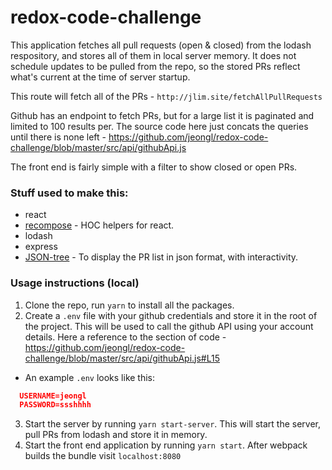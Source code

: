 # redox-code-challenge

This application fetches all pull requests (open & closed) from the lodash respository, and stores all of them in local server memory. It does not schedule updates to be pulled from the repo, so the stored PRs reflect what's current at the time of server startup.

This route will fetch all of the PRs - `http://jlim.site/fetchAllPullRequests`

Github has an endpoint to fetch PRs, but for a large list it is paginated and limited to 100 results per. The source code here just concats the queries until there is none left - https://github.com/jeongl/redox-code-challenge/blob/master/src/api/githubApi.js


The front end is fairly simple with a filter to show closed or open PRs.

### Stuff used to make this:

 * react
 * [recompose](https://github.com/acdlite/recompose) - HOC helpers for react.
 * lodash
 * express
 * [JSON-tree](https://github.com/alexkuz/react-json-tree) - To display the PR list in json format, with interactivity.

### Usage instructions (local)
  1) Clone the repo, run `yarn` to install all the packages.
  2) Create a `.env` file with your github credentials and store it in the root of the project. This will be used to call the github API using your account details. Here a reference to the section of code - https://github.com/jeongl/redox-code-challenge/blob/master/src/api/githubApi.js#L15
  * An example `.env` looks like this:
``` json 
  USERNAME=jeongl
  PASSWORD=ssshhhh
```
  3) Start the server by running `yarn start-server`. This will start the server, pull PRs from lodash and store it in memory.
  4) Start the front end application by running `yarn start`. After webpack builds the bundle visit `localhost:8080`